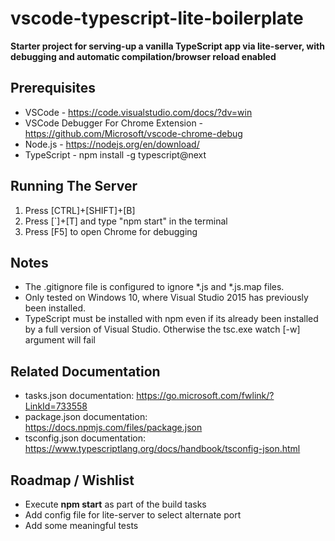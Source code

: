 # vscode-typescript-lite-boilerplate
**Starter project for serving-up a vanilla TypeScript app via lite-server, with debugging and automatic compilation/browser reload enabled**

## Prerequisites ##
- VSCode - https://code.visualstudio.com/docs/?dv=win
- VSCode Debugger For Chrome Extension - https://github.com/Microsoft/vscode-chrome-debug
- Node.js - https://nodejs.org/en/download/
- TypeScript - npm install -g typescript@next

## Running The Server ##
1. Press [CTRL]+[SHIFT]+[B]
2. Press [`]+[T] and type "npm start" in the terminal 
3. Press [F5] to open Chrome for debugging 

## Notes ##
- The .gitignore file is configured to ignore *.js and *.js.map files.
- Only tested on Windows 10, where Visual Studio 2015 has previously been installed.  
- TypeScript must be installed with npm even if its already been installed by a full version of Visual Studio.  Otherwise the tsc.exe watch [-w] argument will fail

## Related Documentation ##
- tasks.json documentation: https://go.microsoft.com/fwlink/?LinkId=733558
- package.json documentation:  https://docs.npmjs.com/files/package.json
- tsconfig.json documentation: https://www.typescriptlang.org/docs/handbook/tsconfig-json.html

## Roadmap / Wishlist ##
- Execute **npm start** as part of the build tasks
- Add config file for lite-server to select alternate port
- Add some meaningful tests